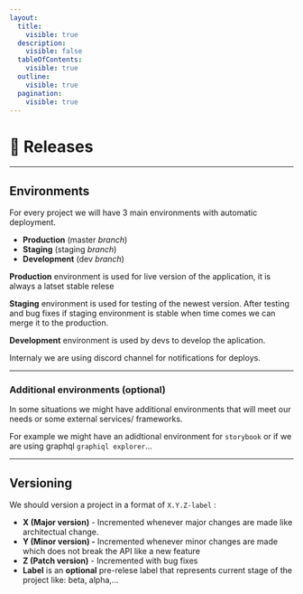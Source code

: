 ```yaml
---
layout:
  title:
    visible: true
  description:
    visible: false
  tableOfContents:
    visible: true
  outline:
    visible: true
  pagination:
    visible: true
---
```


# 🔢 Releases

***

## Environments

For every project we will have 3 main environments with automatic deployment.

* **Production** (master _branch_)
* **Staging** (staging _branch_)
* **Development** (dev _branch_)

**Production** environment is used for live version of the application, it is always a latset stable relese

**Staging** environment is used for testing of the newest version. After testing and bug fixes if staging environment is stable when time comes we can merge it to the production.

**Development** environment is used by devs to develop the aplication.

Internaly we are using discord channel for notifications for deploys.

***

### Additional environments (optional)

In some situations we might have additional environments that will meet our needs or some external services/ frameworks.

For example we might have an adidtional environment for `storybook` or if we are using graphql `graphiql explorer`...

***

## **Versioning**

We should version a project in a format of `X.Y.Z-label` :

* **X (Major version)** - Incremented whenever major changes are made like architectual change.
* **Y (Minor version) -** Incremented whenever minor changes are made which does not break the API like a new feature
* **Z (Patch version)** - Incremented with bug fixes
* **Label** is an **optional** pre-relese label that represents current stage of the project like: beta, alpha,…
